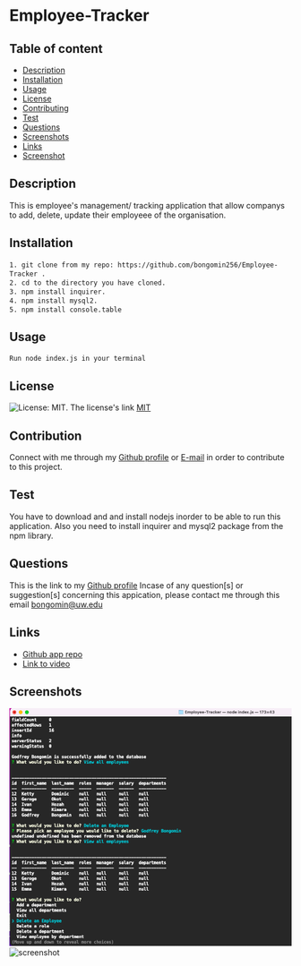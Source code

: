 # Employee-Tracker

## Table of content

- [Description](#description)
- [Installation](#installation)
- [Usage](#usage)
- [License](#license)
- [Contributing](#contributiing)
- [Test](#test)
- [Questions](#questions)
- [Screenshots](#screenshots)
- [Links](#links)
- [Screenshot](#screenshot)

## Description

This is employee's management/ tracking application that allow companys to add, delete, update their employeee of the organisation.

## Installation

```
1. git clone from my repo: https://github.com/bongomin256/Employee-Tracker .
2. cd to the directory you have cloned.
3. npm install inquirer.
4. npm install mysql2.
5. npm install console.table
```

## Usage

```
Run node index.js in your terminal

```

## License

![License: MIT](https://img.shields.io/badge/License-MIT-yellow.svg).
The license's link [MIT](https://opensource.org/licenses/MIT)

## Contribution

Connect with me through my [Github profile](https://github.com/bongomin256) or [E-mail](bongomin@uw.edu) in order to contribute to this project.

## Test

You have to download and and install nodejs inorder to be able to run this application. Also you need to install inquirer and mysql2 package from the npm library.

## Questions

This is the link to my [Github profile](https://github.com/bongomin256)
Incase of any question[s] or suggestion[s] concerning this appication, please contact me through this email [bongomin@uw.edu](bongomin@uw.edu)

## Links

- [Github app repo](https://github.com/bongomin256/Employee-Tracker)
- [Link to video]()

## Screenshots

![screenshot](./images/screenshot1.png)
![screenshot](./images/screenshot2.png)
